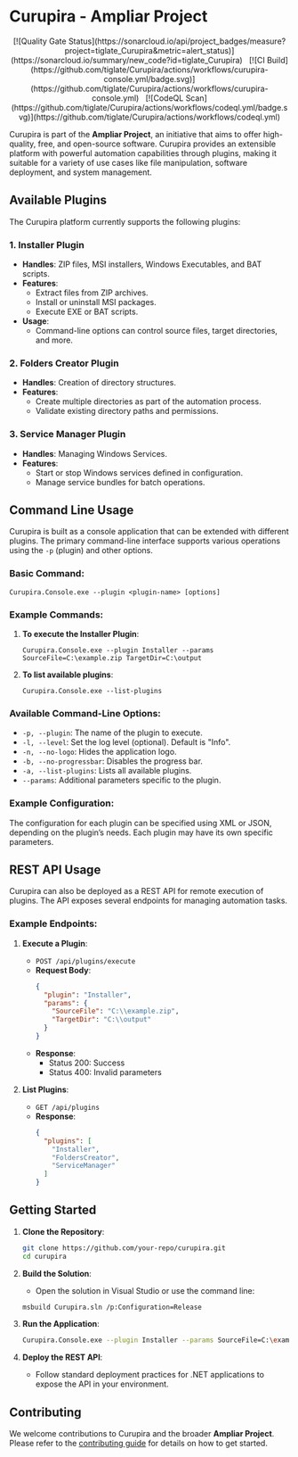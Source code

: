 # Curupira - Ampliar Project

<div align="center">
   [![Quality Gate Status](https://sonarcloud.io/api/project_badges/measure?project=tiglate_Curupira&metric=alert_status)](https://sonarcloud.io/summary/new_code?id=tiglate_Curupira)
   &nbsp;
   [![CI Build](https://github.com/tiglate/Curupira/actions/workflows/curupira-console.yml/badge.svg)](https://github.com/tiglate/Curupira/actions/workflows/curupira-console.yml)
   &nbsp;
   [![CodeQL Scan](https://github.com/tiglate/Curupira/actions/workflows/codeql.yml/badge.svg)](https://github.com/tiglate/Curupira/actions/workflows/codeql.yml)
</div>

Curupira is part of the **Ampliar Project**, an initiative that aims to offer high-quality, free, and open-source software. Curupira provides an extensible platform with powerful automation capabilities through plugins, making it suitable for a variety of use cases like file manipulation, software deployment, and system management.

## Available Plugins

The Curupira platform currently supports the following plugins:

### 1. **Installer Plugin**
   - **Handles**: ZIP files, MSI installers, Windows Executables, and BAT scripts.
   - **Features**:
     - Extract files from ZIP archives.
     - Install or uninstall MSI packages.
     - Execute EXE or BAT scripts.
   - **Usage**:
     - Command-line options can control source files, target directories, and more.

### 2. **Folders Creator Plugin**
   - **Handles**: Creation of directory structures.
   - **Features**:
     - Create multiple directories as part of the automation process.
     - Validate existing directory paths and permissions.

### 3. **Service Manager Plugin**
   - **Handles**: Managing Windows Services.
   - **Features**:
     - Start or stop Windows services defined in configuration.
     - Manage service bundles for batch operations.

## Command Line Usage

Curupira is built as a console application that can be extended with different plugins. The primary command-line interface supports various operations using the `-p` (plugin) and other options.

### Basic Command:
```
Curupira.Console.exe --plugin <plugin-name> [options]
```

### Example Commands:
1. **To execute the Installer Plugin**:
    ```
    Curupira.Console.exe --plugin Installer --params SourceFile=C:\example.zip TargetDir=C:\output
    ```
2. **To list available plugins**:
    ```
    Curupira.Console.exe --list-plugins
    ```

### Available Command-Line Options:
- `-p, --plugin`: The name of the plugin to execute.
- `-l, --level`: Set the log level (optional). Default is "Info".
- `-n, --no-logo`: Hides the application logo.
- `-b, --no-progressbar`: Disables the progress bar.
- `-a, --list-plugins`: Lists all available plugins.
- `--params`: Additional parameters specific to the plugin.

### Example Configuration:
The configuration for each plugin can be specified using XML or JSON, depending on the plugin’s needs. Each plugin may have its own specific parameters.

## REST API Usage

Curupira can also be deployed as a REST API for remote execution of plugins. The API exposes several endpoints for managing automation tasks.

### Example Endpoints:
1. **Execute a Plugin**:
   - `POST /api/plugins/execute`
   - **Request Body**:
     ```json
     {
       "plugin": "Installer",
       "params": {
         "SourceFile": "C:\\example.zip",
         "TargetDir": "C:\\output"
       }
     }
     ```
   - **Response**:
     - Status 200: Success
     - Status 400: Invalid parameters

2. **List Plugins**:
   - `GET /api/plugins`
   - **Response**:
     ```json
     {
       "plugins": [
         "Installer",
         "FoldersCreator",
         "ServiceManager"
       ]
     }
     ```

## Getting Started

1. **Clone the Repository**:
    ```bash
    git clone https://github.com/your-repo/curupira.git
    cd curupira
    ```

2. **Build the Solution**:
    - Open the solution in Visual Studio or use the command line:
    ```bash
    msbuild Curupira.sln /p:Configuration=Release
    ```

3. **Run the Application**:
    ```bash
    Curupira.Console.exe --plugin Installer --params SourceFile=C:\example.zip TargetDir=C:\output
    ```

4. **Deploy the REST API**:
    - Follow standard deployment practices for .NET applications to expose the API in your environment.

## Contributing

We welcome contributions to Curupira and the broader **Ampliar Project**. Please refer to the [contributing guide](CONTRIBUTING.md) for details on how to get started.

